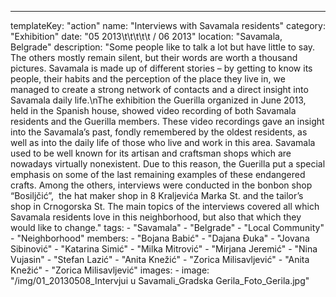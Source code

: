 ---
  templateKey: "action"
  name: "Interviews with Savamala residents"
  category: "Exhibition"
  date: "05 2013\t\t\t\t\t /  06 2013"
  location: "Savamala, Belgrade"
  description: "Some people like to talk a lot but have little to say. The others mostly remain silent, but their words are worth a thousand pictures. Savamala is made up of different stories – by getting to know its people, their habits and the perception of the place they live in, we managed to create a strong network of contacts and a direct insight into Savamala daily life.\nThe exhibition the Guerilla organized in June 2013, held in the Spanish house, showed video recording of both Savamala residents and the Guerilla members. These video recordings gave an insight into the Savamala’s past, fondly remembered by the oldest residents, as well as into the daily life of those who live and work in this area. Savamala used to be well known for its artisan and craftsman shops which are nowadays virtually nonexistent. Due to this reason, the Guerilla put a special emphasis on some of the last remaining examples of these endangered crafts. Among the others, interviews were conducted in the bonbon shop “Bosiljčić”,  the hat maker shop in 8 Kraljevića Marka St. and the tailor’s shop in Crnogorska St. The main topics of the interviews covered all which Savamala residents love in this neighborhood, but also that which they would like to change."
  tags:
    - "Savamala"
    - "Belgrade"
    - "Local Community"
    - "Neighborhood"
  members:
    - "Bojana Babić"
    - "Dajana Đuka"
    - "Jovana Sibinović"
    - "Katarina Simić"
    - "Milka Mitrović"
    - "Mirjana Jeremić"
    - "Nina Vujasin"
    - "Stefan Lazić"
    - "Anita Knežić"
    - "Zorica Milisavljević"
    - "Anita Knežić"
    - "Zorica Milisavljević"
  images:
    -
      image: "/img/01_20130508_Intervjui u Savamali_Gradska Gerila_Foto_Gerila.jpg"
